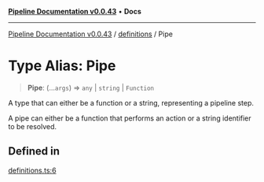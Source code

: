 [**Pipeline Documentation v0.0.43**](../../README.md) • **Docs**

***

[Pipeline Documentation v0.0.43](../../modules.md) / [definitions](../README.md) / Pipe

# Type Alias: Pipe

> **Pipe**: (...`args`) => `any` \| `string` \| `Function`

A type that can either be a function or a string, representing a pipeline step.

A pipe can either be a function that performs an action or a string identifier to be resolved.

## Defined in

[definitions.ts:6](https://github.com/stonemjs/pipeline/blob/b0cce491d02e84a282eddf56874b02f5e8e7e66d/src/definitions.ts#L6)
